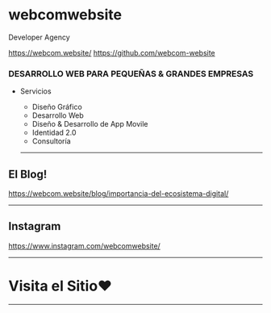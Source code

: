 # webcomwebsite
Developer Agency


<https://webcom.website/>
<https://github.com/webcom-website>

### DESARROLLO WEB PARA PEQUEÑAS & GRANDES EMPRESAS

- Servicios
  -  Diseño Gráfico
  - Desarrollo Web
  - Diseño & Desarrollo de App Movile
  - Identidad 2.0
  - Consultoría
  
  
  
  ---
  
  

## El Blog!
<https://webcom.website/blog/importancia-del-ecosistema-digital/>


---


## Instagram
<https://www.instagram.com/webcomwebsite/>


---

# Visita el Sitio♥

---
